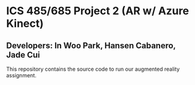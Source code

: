 # ICS 485/685 Project 2 (AR w/ Azure Kinect) 

## Developers: In Woo Park, Hansen Cabanero, Jade Cui

This repository contains the source code to run our augmented reality assignment. 
